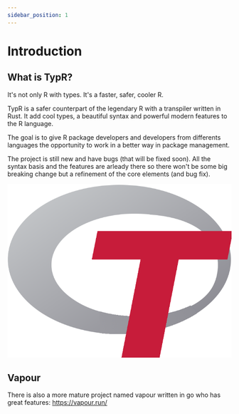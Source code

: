 ```yaml
---
sidebar_position: 1
---
```


# Introduction

## What is TypR?

It's not only R with types. It's a faster, safer, cooler R.

TypR is a safer counterpart of the legendary R with a transpiler written in Rust. It add cool types, a beautiful syntax and powerful modern features to the R language.

The goal is to give R package developers and developers from differents languages the opportunity to work in a better way in package management.

The project is still new and have bugs (that will be fixed soon). All the syntax basis and the features are arleady there so there won't be some big breaking change but a refinement of the core elements (and bug fix).

![](/img/typr.png)

## Vapour

There is also a more mature project named vapour written in go who has great features: https://vapour.run/
